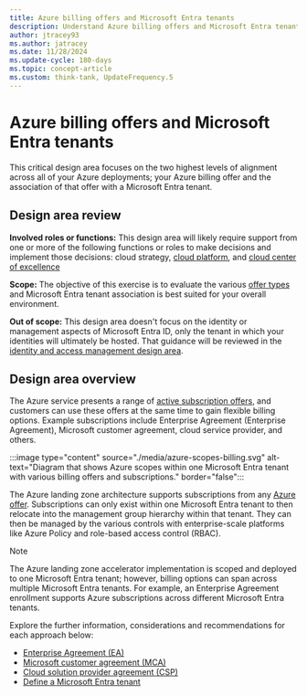 ```yaml
---
title: Azure billing offers and Microsoft Entra tenants
description: Understand Azure billing offers and Microsoft Entra tenants.
author: jtracey93
ms.author: jatracey
ms.date: 11/28/2024
ms.update-cycle: 180-days
ms.topic: concept-article
ms.custom: think-tank, UpdateFrequency.5
---
```


# Azure billing offers and Microsoft Entra tenants

This critical design area focuses on the two highest levels of alignment across all of your Azure deployments; your Azure billing offer and the association of that offer with a Microsoft Entra tenant.

## Design area review

**Involved roles or functions:** This design area will likely require support from one or more of the following functions or roles to make decisions and implement those decisions: cloud strategy, [cloud platform](../../../organize/cloud-platform.md), and [cloud center of excellence](../../../organize/cloud-center-of-excellence.md)

**Scope:** The objective of this exercise is to evaluate the various [offer types](https://azure.microsoft.com/support/legal/offer-details/) and Microsoft Entra tenant association is best suited for your overall environment.

**Out of scope:** This design area doesn't focus on the identity or management aspects of Microsoft Entra ID, only the tenant in which your identities will ultimately be hosted. That guidance will be reviewed in the [identity and access management design area](./identity-access.md).

## Design area overview

The Azure service presents a range of [active subscription offers](https://azure.microsoft.com/support/legal/offer-details/), and customers can use these offers at the same time to gain flexible billing options. Example subscriptions include Enterprise Agreement (Enterprise Agreement), Microsoft customer agreement, cloud service provider, and others.

:::image type="content" source="./media/azure-scopes-billing.svg" alt-text="Diagram that shows Azure scopes within one Microsoft Entra tenant with various billing offers and subscriptions." border="false":::

The Azure landing zone architecture supports subscriptions from any [Azure offer](https://azure.microsoft.com/support/legal/offer-details/). Subscriptions can only exist within one Microsoft Entra tenant to then relocate into the management group hierarchy within that tenant. They can then be managed by the various controls with enterprise-scale platforms like Azure Policy and role-based access control (RBAC).

> [!NOTE]
> The Azure landing zone accelerator implementation is scoped and deployed to one Microsoft Entra tenant; however, billing options can span across multiple Microsoft Entra tenants. For example, an Enterprise Agreement enrollment supports Azure subscriptions across different Microsoft Entra tenants.

Explore the further information, considerations and recommendations for each approach below:

- [Enterprise Agreement (EA)](./azure-billing-enterprise-agreement.md)
- [Microsoft customer agreement (MCA)](./azure-billing-microsoft-customer-agreement.md)
- [Cloud solution provider agreement (CSP)](./azure-billing-cloud-solution-provider.md)
- [Define a Microsoft Entra tenant](./azure-ad-define.md)
